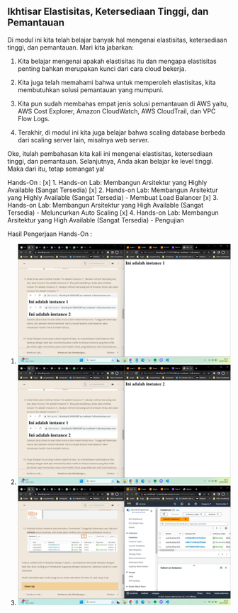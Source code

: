 ## Ikhtisar Elastisitas, Ketersediaan Tinggi, dan Pemantauan

Di modul ini kita telah belajar banyak hal mengenai elastisitas, ketersediaan tinggi, dan pemantauan. Mari kita jabarkan:

1. Kita belajar mengenai apakah elastisitas itu dan mengapa elastisitas penting bahkan merupakan kunci dari cara cloud bekerja. 

2. Kita juga telah memahami bahwa untuk memperoleh elastisitas, kita membutuhkan solusi pemantauan yang mumpuni.

3. Kita pun sudah membahas empat jenis solusi pemantauan di AWS yaitu, AWS Cost Explorer, Amazon CloudWatch, AWS CloudTrail, dan VPC Flow Logs.

4. Terakhir, di modul ini kita juga belajar bahwa scaling database berbeda dari scaling server lain, misalnya web server. 

Oke, itulah pembahasan kita kali ini mengenai elastisitas, ketersediaan tinggi, dan pemantauan. Selanjutnya, Anda akan belajar ke level tinggi. Maka dari itu, tetap semangat ya!


Hands-On : 
[x] 1. Hands-on Lab: Membangun Arsitektur yang Highly Available (Sangat Tersedia) 
[x] 2. Hands-on Lab: Membangun Arsitektur yang Highly Available (Sangat Tersedia) - Membuat Load Balancer
[x] 3. Hands-on Lab: Membangun Arsitektur yang High Available (Sangat Tersedia) - Meluncurkan Auto Scaling
[x] 4. Hands-on Lab: Membangun Arsitektur yang High Available (Sangat Tersedia) - Pengujian

Hasil Pengerjaan Hands-On :
1. <img src="./image/Hands-On-8-1.png" alt="Pengujian load balancer"/>
2. <img src="./image/Hands-On-8-2.png" alt="Pengujian load balancer kedua"/>
3. <img src="./image/Hands-On-8-3.png" alt="Pengujian auto scaling"/>
